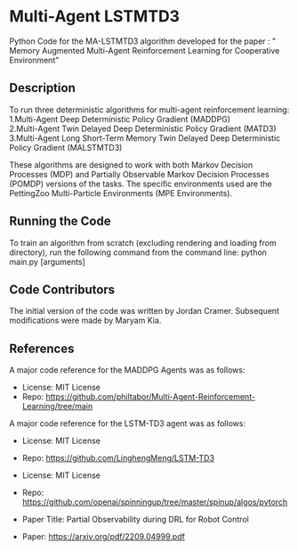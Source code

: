 # Multi-Agent LSTMTD3
Python Code for the MA-LSTMTD3 algorithm developed for the paper : " Memory Augmented Multi-Agent Reinforcement Learning for Cooperative Environment"

## Description 
To run three deterministic algorithms for multi-agent reinforcement learning:  
1.Multi-Agent Deep Deterministic Policy Gradient (MADDPG)  
2.Multi-Agent Twin Delayed Deep Deterministic Policy Gradient (MATD3)  
3.Multi-Agent Long Short-Term Memory Twin Delayed Deep Deterministic Policy Gradient (MALSTMTD3)  

These algorithms are designed to work with both Markov Decision Processes (MDP) and Partially Observable Markov Decision Processes (POMDP) versions of the tasks. The specific environments used are the PettingZoo Multi-Particle Environments (MPE Environments).

## Running the Code

To train an algorithm from scratch (excluding rendering and loading from directory), run the following command from the command line:
python main.py [arguments]

## Code Contributors  
The initial version of the code was written by Jordan Cramer. Subsequent modifications were made by Maryam Kia.  

## References
A major code reference for the MADDPG Agents was as follows:
* License: MIT License
* Repo: https://github.com/philtabor/Multi-Agent-Reinforcement-Learning/tree/main

A major code reference for the LSTM-TD3 agent was as follows:
* License: MIT License
* Repo: https://github.com/LinghengMeng/LSTM-TD3

* License: MIT License
* Repo: https://github.com/openai/spinningup/tree/master/spinup/algos/pytorch

* Paper Title: Partial Observability during DRL for Robot Control
* Paper: https://arxiv.org/pdf/2209.04999.pdf
